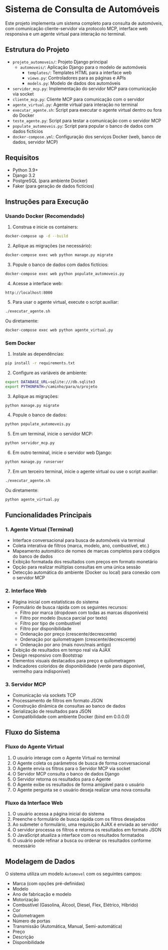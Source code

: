 # Sistema de Consulta de Automóveis

Este projeto implementa um sistema completo para consulta de automóveis, com comunicação cliente-servidor via protocolo MCP, interface web responsiva e um agente virtual para interação no terminal.

## Estrutura do Projeto

- `projeto_automoveis/`: Projeto Django principal
  - `automoveis/`: Aplicação Django para o modelo de automóveis
    - `templates/`: Templates HTML para a interface web
    - `views.py`: Controladores para as páginas e APIs
    - `models.py`: Modelo de dados dos automóveis
- `servidor_mcp.py`: Implementação do servidor MCP para comunicação via socket
- `cliente_mcp.py`: Cliente MCP para comunicação com o servidor
- `agente_virtual.py`: Agente virtual para interação no terminal
- `executar_agente.sh`: Script para executar o agente virtual dentro ou fora do Docker
- `teste_agente.py`: Script para testar a comunicação com o servidor MCP
- `populate_automoveis.py`: Script para popular o banco de dados com dados fictícios
- `docker-compose.yml`: Configuração dos serviços Docker (web, banco de dados, servidor MCP)

## Requisitos

- Python 3.9+
- Django 3.2
- PostgreSQL (para ambiente Docker)
- Faker (para geração de dados fictícios)

## Instruções para Execução

### Usando Docker (Recomendado)

1. Construa e inicie os containers:
```bash
docker-compose up -d --build
```

2. Aplique as migrações (se necessário):
```bash
docker-compose exec web python manage.py migrate
```

3. Popule o banco de dados com dados fictícios:
```bash
docker-compose exec web python populate_automoveis.py
```

4. Acesse a interface web:
```
http://localhost:8000
```

5. Para usar o agente virtual, execute o script auxiliar:
```bash
./executar_agente.sh
```
Ou diretamente:
```bash
docker-compose exec web python agente_virtual.py
```

### Sem Docker

1. Instale as dependências:
```bash
pip install -r requirements.txt
```

2. Configure as variáveis de ambiente:
```bash
export DATABASE_URL=sqlite:///db.sqlite3
export PYTHONPATH=/caminho/para/o/projeto
```

3. Aplique as migrações:
```bash
python manage.py migrate
```

4. Popule o banco de dados:
```bash
python populate_automoveis.py
```

5. Em um terminal, inicie o servidor MCP:
```bash
python servidor_mcp.py
```

6. Em outro terminal, inicie o servidor web Django:
```bash
python manage.py runserver
```

7. Em um terceiro terminal, inicie o agente virtual ou use o script auxiliar:
```bash
./executar_agente.sh
```
Ou diretamente:
```bash
python agente_virtual.py
```

## Funcionalidades Principais

### 1. Agente Virtual (Terminal)

- Interface conversacional para busca de automóveis via terminal
- Coleta interativa de filtros (marca, modelo, ano, combustível, etc.)
- Mapeamento automático de nomes de marcas completos para códigos do banco de dados
- Exibição formatada dos resultados com preços em formato monetário
- Opção para realizar múltiplas consultas em uma única sessão
- Detecção automática do ambiente (Docker ou local) para conexão com o servidor MCP

### 2. Interface Web

- Página inicial com estatísticas do sistema
- Formulário de busca rápida com os seguintes recursos:
  - Filtro por marca (dropdown com todas as marcas disponíveis)
  - Filtro por modelo (busca parcial por texto)
  - Filtro por tipo de combustível
  - Filtro por disponibilidade
  - Ordenação por preço (crescente/decrescente)
  - Ordenação por quilometragem (crescente/decrescente)
  - Ordenação por ano (mais novo/mais antigo)
- Exibição de resultados em tempo real via AJAX
- Design responsivo com Bootstrap
- Elementos visuais destacados para preço e quilometragem
- Indicadores coloridos de disponibilidade (verde para disponível, vermelho para indisponível)

### 3. Servidor MCP

- Comunicação via sockets TCP
- Processamento de filtros em formato JSON
- Construção dinâmica de consultas ao banco de dados
- Serialização de resultados para JSON
- Compatibilidade com ambiente Docker (bind em 0.0.0.0)

## Fluxo do Sistema

### Fluxo do Agente Virtual

1. O usuário interage com o Agente Virtual no terminal
2. O Agente coleta os parâmetros de busca de forma conversacional
3. O Agente envia os filtros para o Servidor MCP via socket
4. O Servidor MCP consulta o banco de dados Django
5. O Servidor retorna os resultados para o Agente
6. O Agente exibe os resultados de forma amigável para o usuário
7. O Agente pergunta se o usuário deseja realizar uma nova consulta

### Fluxo da Interface Web

1. O usuário acessa a página inicial do sistema
2. Preenche o formulário de busca rápida com os filtros desejados
3. Ao submeter o formulário, uma requisição AJAX é enviada ao servidor
4. O servidor processa os filtros e retorna os resultados em formato JSON
5. O JavaScript atualiza a interface com os resultados formatados
6. O usuário pode refinar a busca ou ordenar os resultados conforme necessário

## Modelagem de Dados

O sistema utiliza um modelo `Automovel` com os seguintes campos:
- Marca (com opções pré-definidas)
- Modelo
- Ano de fabricação e modelo
- Motorização
- Combustível (Gasolina, Álcool, Diesel, Flex, Elétrico, Híbrido)
- Cor
- Quilometragem
- Número de portas
- Transmissão (Automática, Manual, Semi-automática)
- Preço
- Descrição
- Disponibilidade
